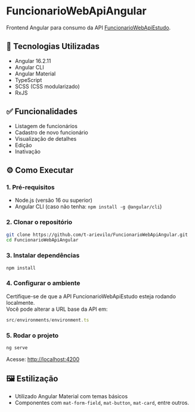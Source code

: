 
# FuncionarioWebApiAngular

Frontend Angular para consumo da API [FuncionarioWebApiEstudo](https://github.com/t-arievilo/FuncionarioWebApiEstudo).

## 🧰 Tecnologias Utilizadas

- Angular 16.2.11
- Angular CLI
- Angular Material
- TypeScript
- SCSS (CSS modularizado)
- RxJS

## ✅ Funcionalidades

- Listagem de funcionários
- Cadastro de novo funcionário
- Visualização de detalhes
- Edição
- Inativação

## ⚙️ Como Executar

### 1. Pré-requisitos

- Node.js (versão 16 ou superior)
- Angular CLI (caso não tenha: `npm install -g @angular/cli`)

### 2. Clonar o repositório

```bash
git clone https://github.com/t-arievilo/FuncionarioWebApiAngular.git
cd FuncionarioWebApiAngular
```

### 3. Instalar dependências

```bash
npm install
```

### 4. Configurar o ambiente

Certifique-se de que a API FuncionarioWebApiEstudo esteja rodando localmente.  
Você pode alterar a URL base da API em:

```ts
src/environments/environment.ts
```

### 5. Rodar o projeto

```bash
ng serve
```

Acesse: [http://localhost:4200](http://localhost:4200)

## 🖼️ Estilização

- Utilizado Angular Material com temas básicos
- Componentes com `mat-form-field`, `mat-button`, `mat-card`, entre outros.


